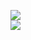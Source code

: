 [![](https://img.shields.io/badge/Made%20With-Github%20Spray-lightgrey.svg?style=for-the-badge&logo=github)](https://github.com/Annihil/github-spray#25248)  
[![](https://i.imgur.com/2DrTn0Z.gif)](https://github.com/Annihil/github-spray)